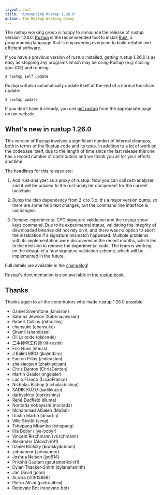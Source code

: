 ```yaml
---
layout: post
title: "Announcing Rustup 1.26.0"
author: The Rustup Working Group
---
```


The rustup working group is happy to announce the release of rustup version 1.26.0. [Rustup][install] is the recommended tool to install [Rust][rust], a programming language that is empowering everyone to build reliable and efficient software.

If you have a previous version of rustup installed, getting rustup 1.26.0 is as easy as stopping any programs which may be using Rustup (e.g. closing your IDE) and running:

```console
$ rustup self update
```

Rustup will also automatically update itself at the end of a normal toolchain update:

```console
$ rustup update
```

If you don't have it already, you can [get rustup][install] from the appropriate page on our website.

[rust]: https://www.rust-lang.org
[install]: https://rustup.rs

## What's new in rustup 1.26.0

This version of Rustup involves a significant number of internal cleanups, both in terms
of the Rustup code and its tests. In addition to a lot of work on the codebase
itself, due to the length of time since the last release this one has a record number
of contributors and we thank you all for your efforts and time.

The headlines for this release are:

1. Add rust-analyzer as a proxy of rustup. Now you can call rust-analyzer and it will be proxied to the rust-analyzer component for the current toolchain.

2. Bump the clap dependency from 2.x to 3.x. It's a major version bump, so there are some help text changes, but the command line interface is unchanged.

3. Remove experimental GPG signature validation and the rustup show keys command. Due to its experimental status, validating the integrity of downloaded binaries did not rely on it, and there was no option to abort the installation if a signature mismatch happened. Multiple problems with its implementation were discovered in the recent months, which led to the decision to remove the experimental code. The team is working on the design of a new signature validation scheme, which will be implemented in the future.

Full details are available in the [changelog]!

Rustup's documentation is also available in [the rustup book][book].

[changelog]: https://github.com/rust-lang/rustup/blob/stable/CHANGELOG.md
[book]: https://rust-lang.github.io/rustup/

## Thanks

Thanks again to all the contributors who made rustup 1.26.0 possible!

- Daniel Silverstone (kinnison)
- Sabrina Jewson (SabrinaJewson)
- Robert Collins (rbtcollins)
- chansuke (chansuke)
- Shamil (shamilsan)
- Oli Lalonde (olalonde)
- 二手掉包工程师 (hi-rustin)
- Eric Huss (ehuss)
- J Balint BIRO (jbalintbiro)
- Easton Pillay (jedieaston)
- zhaixiaojuan (zhaixiaojuan)
- Chris Denton (ChrisDenton)
- Martin Geisler (mgeisler)
- Lucio Franco (LucioFranco)
- Nicholas Bishop (nicholasbishop)
- SADIK KUZU (sadikkuzu)
- darkyshiny (darkyshiny)
- René Dudfield (illume)
- Noritada Kobayashi (noritada)
- Mohammad AlSaleh (MoSal)
- Dustin Martin (dmartin)
- Ville Skyttä (scop)
- Tshepang Mbambo (tshepang)
- Illia Bobyr (ilya-bobyr)
- Vincent Rischmann (vrischmann)
- Alexander (Alovchin91)
- Daniel Brotsky (brotskydotcom)
- zohnannor (zohnannor)
- Joshua Nelson (jyn514)
- Prikshit Gautam (gautamprikshit1)
- Dylan Thacker-Smith (dylanahsmith)
- Jan David (jdno)
- Aurora (lilith13666)
- Pietro Albini (pietroalbini)
- Renovate Bot (renovate-bot)
